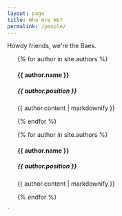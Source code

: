 ```yaml
---
layout: page
title: Who Are We?
permalink: /people/
---
```


Howdy friends, we're the Baes.

<div class = "row">
  <div class = "col-6">
    <ul>
      {% for author in site.authors %}
        <div>
           <h4>{{ author.name }}</h4>
            <h5>{{ author.position }}</h5>
            <p>{{ author.content | markdownify }}</p>
        </div>
      {% endfor %}
    </ul>
  </div>
  <div class = "col-6">
    <ul>
      {% for author in site.authors %}
        <div>
           <h4>{{ author.name }}</h4>
            <h5>{{ author.position }}</h5>
            <p>{{ author.content | markdownify }}</p>
        </div>
      {% endfor %}
    </ul>
   </div> 
</div>
`
